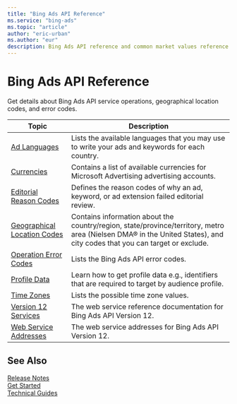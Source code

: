 ```yaml
---
title: "Bing Ads API Reference"
ms.service: "bing-ads"
ms.topic: "article"
author: "eric-urban"
ms.author: "eur"
description: Bing Ads API reference and common market values reference documentation.
---
```

# Bing Ads API Reference
Get details about Bing Ads API service operations, geographical location codes, and error codes.

|Topic|Description|
|---------|---------------|
|[Ad Languages](ad-languages.md)|Lists the available languages that you may use to write your ads and keywords for each country.|
|[Currencies](currencies.md)|Contains a list of available currencies for Microsoft Advertising advertising accounts.|
|[Editorial Reason Codes](editorial-failure-reason-codes.md)|Defines the reason codes of why an ad, keyword, or ad extension failed editorial review.|
|[Geographical Location Codes](geographical-location-codes.md)|Contains information about the country/region, state/province/territory, metro area (Nielsen DMA® in the United States), and city codes that you can target or exclude.|
|[Operation Error Codes](operation-error-codes.md)|Lists the Bing Ads API error codes.|
|[Profile Data](profile-data-files.md)|Learn how to get profile data e.g., identifiers that are required to target by audience profile.|
|[Time Zones](time-zones.md)|Lists the possible time zone values.|
|[Version 12 Services](services.md)|The web service reference documentation for Bing Ads API Version 12.|
|[Web Service Addresses](web-service-addresses.md)|The web service addresses for Bing Ads API Version 12.|

## <a name="see-also"></a>See Also
[Release Notes](release-notes.md)  
[Get Started](get-started.md)  
[Technical Guides](technical-guides.md)  


